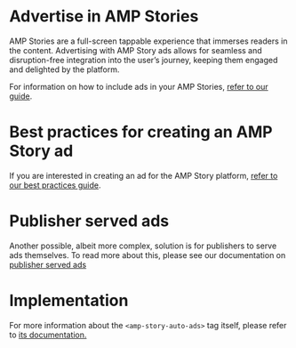 # Advertise in AMP Stories

AMP Stories are a full-screen tappable experience that immerses readers in the content.
Advertising with AMP Story ads allows for seamless and disruption-free integration into the user’s journey, keeping them engaged and delighted by the platform.

For information on how to include ads in your AMP Stories, [refer to our guide](https://amp.dev/documentation/guides-and-tutorials/develop/advertise_amp_stories).

# Best practices for creating an AMP Story ad

If you are interested in creating an ad for the AMP Story platform, [refer to our best practices guide](https://amp.dev/documentation/guides-and-tutorials/develop/story_ads_best_practices).

# Publisher served ads

Another possible, albeit more complex, solution is for publishers to serve ads
themselves. To read more about this, please see our documentation on
[publisher served ads](../amp-story-auto-ads/publisher-served-ads.md)

# Implementation

For more information about the `<amp-story-auto-ads>` tag itself, please refer
to [its documentation.](../amp-story-auto-ads/amp-story-auto-ads.md)
